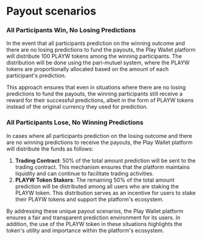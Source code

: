 # Payout scenarios

### **All Participants Win, No Losing P**rediction**s**

In the event that all participants prediction on the winning outcome and there are no losing predictions to fund the payouts, the Play Wallet platform will distribute 100 PLAYW tokens among the winning participants. The distribution will be done using the pari-mutuel system, where the PLAYW tokens are proportionally allocated based on the amount of each participant's prediction.

This approach ensures that even in situations where there are no losing predictions to fund the payouts, the winning participants still receive a reward for their successful predictions, albeit in the form of PLAYW tokens instead of the original currency they used for prediction.

### **All Participants Lose, No Winning P**rediction**s**

In cases where all participants prediction on the losing outcome and there are no winning predictions to receive the payouts, the Play Wallet platform will distribute the funds as follows:

1. **Trading Contract**: 50% of the total amount prediction will be sent to the trading contract. This mechanism ensures that the platform maintains liquidity and can continue to facilitate trading activities.
2. **PLAYW Token Stakers**: The remaining 50% of the total amount prediction will be distributed among all users who are staking the PLAYW token. This distribution serves as an incentive for users to stake their PLAYW tokens and support the platform's ecosystem.

By addressing these unique payout scenarios, the Play Wallet platform ensures a fair and transparent prediction environment for its users. In addition, the use of the PLAYW token in these situations highlights the token's utility and importance within the platform's ecosystem.
